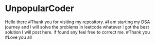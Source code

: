 # UnpopularCoder
Hello there
#Thank you for visiting my repository.
#I am starting my DSA journey and I will solve the problems in leetcode whatever I got the best solution I will post here.
If found any feel free to correct me.
#Thank you
#Love you all
